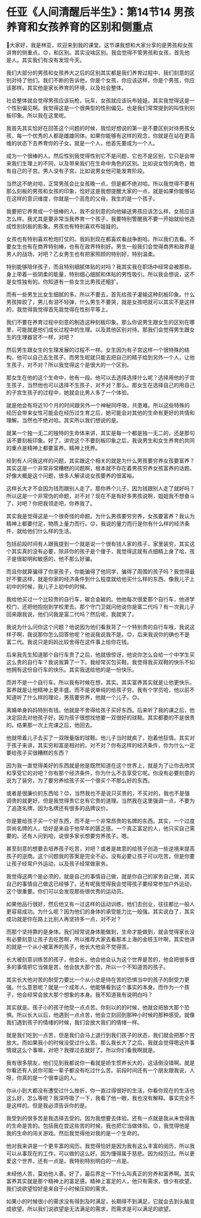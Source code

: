 # 任亚《人间清醒后半生》：第14节14 男孩养育和女孩养育的区别和侧重点

🎼大家好，我是林亚，欢迎来到我的课堂。这节课我想和大家分享的是男孩和女孩讲育的侧重点。😊，和区别。其实没啥区别。我会觉得不管男孩和女孩，首先他是人。其实我们有没有发现今天。

我们大部分的男孩和女孩养大之后的区别其实都是我们养育过程中，我们刻意的区别对待了他们。我们不断的告诉他，你是个女孩，你应该这样，你是个男孩，你应该那样。其实他是家长养育的环境，以及社会整体。

社会整体就会觉得男孩应该玩枪，玩车，女孩就应该玩布娃娃。其实我觉得这是一个性别偏见啊。我觉得这是一个很典型的性别偏见。也是我们常常提到的叫性别刻板印象。所以我在这里呢。

我首先其实恰好在回答这个问题的时候，我恰好想说的第一是不要区别对待男孩女孩，每一个优秀的人都是雌雄同体。如果你能够有这样的观念，你就是在站在更高维的状态下去养育你的子女。就是一个人，他首先要成为一个人。

成为一个很棒的人。然后性别我觉得性别它不是问题，它也不是区别，它只是会带来我们生理上的不同，以及带来我们在生命中角色的区别。比如说女性的角色，她有自己的子宫。男人没有子宫。比如说男女他可能发育阶段。

当然这不绝对哈，正常男孩会比女孩晚一点，但是都不绝对哈。所以我觉得不要有那么刻板的男孩和女孩的印象，恰好这是我想提醒大家的一点，就是如果你能够站在这样的意识维度，你就是一个高危的父母，我生的是一个孩子。

我要把它养育成一个很棒的人，我不会刻意的向他输送男孩应该怎么样，女孩应该怎么样。我尤其是要非常当我养育一个孩子，我要特别警醒我不要一开始就给他造成性别刻板的影象。男孩也有特别喜欢布娃娃的。

女孩也有特别喜欢枪炮打仗的。我妈到现在都喜欢看战争剧哈。所以我们去看。不要女生也有在商界特别棒，也有在政界特别好。男生一般我们会觉得商界和政界是男人的战场，对吧？乙女男生也有把家照顾的特别好，特别温柔。

特别能够陪伴孩子，而且特别细腻体贴的对吗？我其实我在职场中经常会被那些。身上带着一些阴柔的能量，特别细心细腻和体贴的男性吸引。所以我会想说，这不是女性独有的。你知道有一些女生比男孩还粗犷。

而有一些男生比女生细腻的多。所以不要去，首先给孩子灌输这种刻板印象。什么男孩摔跤了，男儿有泪不轻弹，什么男生不要哭，就是女孩吧就可以其实不是这样的，我觉得我觉得首先我觉得在性别平等上。

我们不要在养育过程中刻意的制造这种刻板印象。那么你说男生跟女生的区别在哪里，可能就是他们成长过程中的生理。以及其他区别对待。那我们会觉得男生跟女生的生理器官不一样，对吧？

然后男生跟女生的生理发展的过程不一样。女生因为有子宫这样一个很特殊的结构，他可以自己去生孩子。而男生呢就只能去把自己的精子给到另外一个人，让他生孩子，对不对？所以我觉得这个是很大的一个区别。

那女生在他的这个生命中，他有一段。他可以去选择选择什么呢？选择用他的子宫生孩子，当然他也可以选择不生孩子，对不对？那么。那女生在选择自己的用自己的子宫生孩子的过程中，她就会比男人多了一个体验。

就是他会有将近10个月的时间跟另外一个神秘同呼吸，共患难。所以这些特殊的经历会带来女性可能会在经历过生育之后，她可能会对其他的生命有更好的共情和理解。当然也不绝对哈。其实所以我们想说的是。

就某一个独一无二的独特的生命体来讲，其实是每一个都是独一无二的，还是那句话不要刻板印象。好了，讲完这个不要刻板印象之后，我说男生和女生养育的共同的重点是精神上都要富养。精神上抚养。

经到有人问我这样的问题，其实跟这个相关的就是为什么男孩要穷养女孩要富养？其实这是一个非常非常糟糕的问题啊，根本就不存在着男孩穷养女孩富养的话题。好像大概是这个问题，很多人解读说女孩要养的很富裕。

这样长大才不会因为钱而跟别人走了。那你养个儿子，因为钱跟别人走了就好吗？所以这是一个非常伪的命题，对不对？现在不是有好多男孩说啊，姐姐我不想奋斗了，对吧？你把我领走吧，你养我了。

其实我是觉得这是一个很奇怪的命题。为什么男孩要穷穷养，女孩要富养？我认为精神上都要付足，物质上量力而行。😊，我说的量力而行是你有什么样的经济条件，就给他们什么样的生活。

包括前段时间有人跟我提到一个就是说一个很有钱人家的孩子，家里装穷，其实这个其实真的没有必要，除非你的孩子是个傻子，我觉得这就有点细精上身了哈，孩子是很聪明和敏感的，他不那么好骗。

而且你就算骗得了你家孩子，你能骗得了他同学，骗得了周围的孩子吗？我觉得最好不要这样，就是你家的经济条件到什么程度就给他买什么样的东西。像我儿子上初中的时候，我儿子上初中的时候。

我给他买过一个比较贵的自行车，碳合金碳的。他他每次很爱那个自行车，他进学校门，还把他抱抱到学校里去。那个守门卫就问他说你是富二代吗？有一次我儿子回来跟我说，他们问我是富二代吗？然后呢，我就笑了。

我说为什么问你这个问题？他说因为他们看我背了一个特别贵的自行车哦，我说这样子啊，我说那你怎么回答他呢？他说我说我不是。😊，后来我说你的确也不是富二代。我说只是妈妈比较舍得在这件事上给你花钱。

后来我先生知道那个自行车贵了之后，他就很惊讶，他说你怎么会给一个中学生买这么贵的自行车？我说我算了一下。我经常买包买鞋。我觉得我买双鞋的快乐不如他拥有这份自行车的快乐。其实我送给他的是一份快乐。

而并不是一个自行车。所以我有时候在想，其实。其实富养其实就是让他更快乐。富养就是让他精神上更丰盛。而不是说单纯的给孩子穷。我有个学员哈，他以前不知道听了什么样的理论，男孩要穷养，他就一个儿子。😊。

离婚单身妈妈特别有钱。他就是不舍得给孩子买好东西。后来听了我的课之后，他决定回去对他孩子好。因为孩子很想找他要一双很好的球鞋。其实都要的不是很贵的。结果那一次上完课之后，他回去。

他就带着儿子去买了一双限量版的球鞋。他儿子当时就疯了，抱着他狂情。其实对于孩子来讲，其实穷和富是相对的，对不对？你有这样的经济条件，你为什么一定要给孩子买很糟糕的东西？

因为我一直觉得美好的东西就是他是既然知道在这个世界上，就是为了让你去欣赏和享受它的对吧？你有那个经济条件，你为什么不去享受它呢。你没有必要刻意的说为了装穷，为了要穷养给孩子买一个很买个不那么好的东西。

或者是很廉价的东西哈？😊，当然我也不是说只买贵的，不买对的，我也不是强调贵的就更好。但是我觉得贵它总有它贵的道理。当然我在这里强调一点，不要为了追逐名牌，因为名牌还有很多的品牌议价。

你是要给孩子买一个好东西，而不是一个非常昂贵的名牌的东西。其实，一个过度崇尚名牌的人，恰好是来自于他早年的匮乏感。一个真正富足的人，他只买自己需要的。还有人问到哈，说很多家长想要穷养孩子。嗯。

甚至刻意的想要去培养孩子吃苦，对吧？或者是故意的给孩子创造一些逆境来提高孩子的逆商。这个问题我的答案是完全不必。没有必要让孩子可以吃苦，但是你要让孩子经常户外运动，以及孩子经常做家务。

我觉得这两个是必须的，就是自己的事情自己做，就是你自己的家务自己做，其实自己的事情自己做这已经够了。还有呢我觉得我会觉得孩子要经常参加户外运动，这个很重要。你们可以会发现那些很优秀的运动员。

如果他品行很好，然后他又有一过这样的运动训练，他们去创业，往往都比一般人更容易成功。为什么呢？因为他们的身体的承受能力比一般强。其实说白了，其实成功就是你在路上比别人再坚持多一点，对不对？

而那个坚持靠的是身体。我们经常说身体能做到，生命才能做到，就会觉得家长没有必要刻意让孩子去吃苦啊，所以推荐大家去看那本上海的金枝玉叶啊，其实他讲的就是一个从小被富养的孩子，他长大他会不觉得苦。

长大被刻意训练苦的孩子，他会长，他会他会认为这个世界是苦的，他会把很多很多的事情把它当做是苦，他会放大那个苦。所以一个不知道苦的孩子。

其实长大他对苦的耐受力要比一个从小总是待在苦的恐惧当中的孩子的耐受力更强。什么意思呢？就是一个成年人，他能够看到这个事实的本身。而作为一个孩子，他会经常会放大那个想象的本身。我不知道我有说明白吗？

其实就是。孩子小的孩子他受一点点苦。你刻以的的时候，他就会把放大那个恐惧。所以长大以后，他遇到一点点苦，他会立刻回到那种小时候的那种感受。就像我们遇到孩子的情绪的时候，我们会放大我们的情绪一样。

就是我们吃到一点苦，但是我们会马上退行到我们孩子的状态，我们就会把那个苦放大。而如果我小的时候没受过什么苦。那么我长大了之后，我就会觉得嗯这件事情就这么个事嘛，对吧？我撑过去就好了。所以你们看我啊就是。

我有很多朋友，他们见到我都说你一看就是娇生惯养长大的，这话倒没错啊。就是你看还有人说你可能一辈子都没有吃过什么苦。前段时间还有一个朋友跟我说，人呀，你真的是一个很幸运的人。

你从小到大都没有遭受过什么挫折，你一直过得很好的生活，你看你现在的生活也这么好，怎么等呢？我深呼吸了一下，我看了他一眼，我也没有解释。事实完全不是这样的。但是我必须告诉你的是。

我受到的很多苦是我选择去受的。因为我想要去体验。还有一点就是我从未觉得我的生命是苦的。包括我在尝这些苦的时候，我也把它当做体验。😊，我觉得他是我的生命的闯关游戏。然后我觉得他对我的是一个生命的。

他对我来讲是一个更丰富的阅历。我觉得恰好是因为我有这么丰富的阅历，所以我可以从事现在的工作，可以做的这么好。因为懂得属于慈悲。因为经历过。所以更爱这个世界，还有一点是。我特别特别明白的一点是。

未经他人苦，莫劝他人善。好了，最后界定一下什么叫真正的穷养和富养啊。其实富养其实就是那个精神上的富足感。精神上富足的人，他只有需求，很少有欲望。我们说欲望恰好是来自于小时候压抑的需求。

如果小的时候很小的需求没有得到及时满足，长期得不到满足，它就会去到头脑变成欲望。所以我们说欲望是无法满足的需求，而需求是可以满足的欲望。

